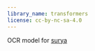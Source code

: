 ```yaml
---
library_name: transformers
license: cc-by-nc-sa-4.0
---
```



OCR model for [surya](https://www.github.com/VikParuchuri/surya)